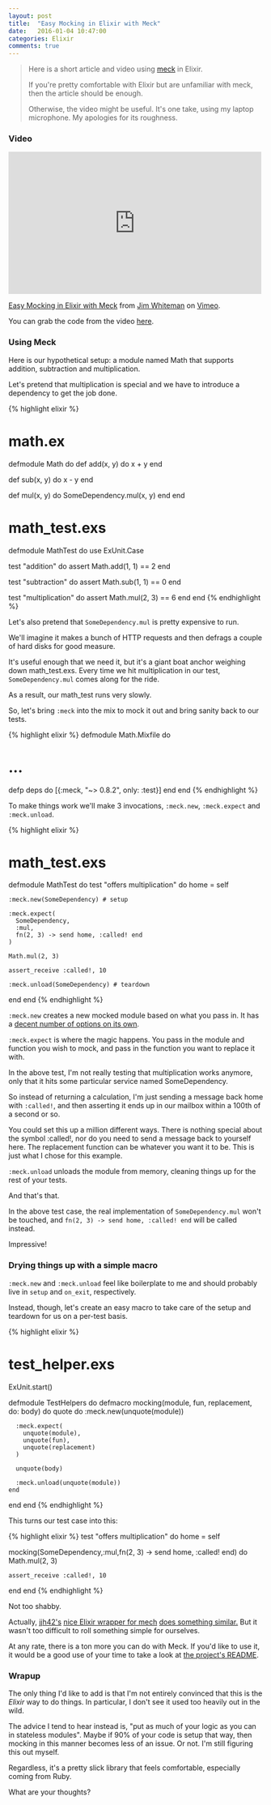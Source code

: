 ```yaml
---
layout: post
title:  "Easy Mocking in Elixir with Meck"
date:   2016-01-04 10:47:00
categories: Elixir
comments: true
---
```


> Here is a short article and video using <a href="https://github.com/eproxus/meck" target="_blank;">meck</a> in Elixir.
>
> If you're pretty comfortable with Elixir but are unfamiliar with meck, then the
> article should be enough.
>
> Otherwise, the video might be useful. It's one take, using my laptop microphone. My apologies for its roughness.

### Video

<iframe src="https://player.vimeo.com/video/150702113" width="500" height="281" frameborder="0" webkitallowfullscreen mozallowfullscreen allowfullscreen></iframe> <p><a href="https://vimeo.com/150702113">Easy Mocking in Elixir with Meck</a> from <a href="https://vimeo.com/user29282688">Jim Whiteman</a> on <a href="https://vimeo.com">Vimeo</a>.</p>

You can grab the code from the video <a href="https://github.com/jwhiteman/lucid-simple-projects" target="_blank">here</a>.

### Using Meck

Here is our hypothetical setup: a module named Math that supports addition,
subtraction and multiplication.

Let's pretend that multiplication is special and we have to introduce a dependency
to get the job done.

{% highlight elixir %}
# math.ex
defmodule Math do
  def add(x, y) do
    x + y
  end

  def sub(x, y) do
    x - y
  end

  def mul(x, y) do
    SomeDependency.mul(x, y)
  end
end

# math_test.exs
defmodule MathTest do
  use ExUnit.Case

  test "addition" do
    assert Math.add(1, 1) == 2
  end

  test "subtraction" do
    assert Math.sub(1, 1) == 0
  end

  test "multiplication" do
    assert Math.mul(2, 3) == 6
  end
end
{% endhighlight %}

Let's also pretend that `SomeDependency.mul` is pretty expensive to run.

We'll imagine it makes a bunch of HTTP requests and then defrags a couple of hard disks for good measure.

It's useful enough that we need it, but it's a giant boat anchor weighing down
math_test.exs. Every time we hit multiplication in our test, `SomeDependency.mul`
comes along for the ride.

As a result, our math_test runs very slowly.

So, let's bring `:meck` into the mix to mock it out and bring sanity back to our tests.

{% highlight elixir %}
defmodule Math.Mixfile do
  # ...

  defp deps do
    [{:meck, "~> 0.8.2", only: :test}]
  end
end
{% endhighlight %}

To make things work we'll make 3 invocations, `:meck.new`, `:meck.expect` and `:meck.unload`.

{% highlight elixir %}
# math_test.exs
defmodule MathTest do
  test "offers multiplication" do
    home = self

    :meck.new(SomeDependency) # setup

    :meck.expect(
      SomeDependency,
      :mul,
      fn(2, 3) -> send home, :called! end
    )

    Math.mul(2, 3)

    assert_receive :called!, 10

    :meck.unload(SomeDependency) # teardown
  end
end
{% endhighlight %}

`:meck.new` creates a new mocked module based on what you pass in. It has a
<a href="https://github.com/eproxus/meck/blob/master/src/meck.erl#L148" target="_blank">decent
number of options on its own</a>.

`:meck.expect` is where the magic happens. You pass in the module and function
you wish to mock, and pass in the function you want to replace it with.

In the above test, I'm not really testing that multiplication works anymore, only
that it hits some particular service named SomeDependency.

So instead of returning a calculation, I'm just sending a message back home with `:called!`, and then asserting it ends up in our mailbox within a 100th of a second or so.

You could set this up a million different ways. There is nothing special about the
symbol :called!, nor do you need to send a message back to yourself here. The replacement function can be whatever you want it to be. This is just what I chose for this example.

`:meck.unload` unloads the module from memory, cleaning things up for the rest of
your tests.

And that's that.

In the above test case, the real implementation of `SomeDependency.mul` won't be touched, and `fn(2, 3) -> send home, :called! end` will be called instead.

Impressive!

### Drying things up with a simple macro

`:meck.new` and `:meck.unload` feel like boilerplate to me and should probably
live in `setup` and `on_exit`, respectively.

Instead, though, let's create an easy macro to take care of the setup and teardown
for us on a per-test basis.

{% highlight elixir %}
# test_helper.exs
ExUnit.start()

defmodule TestHelpers do
  defmacro mocking(module, fun, replacement, do: body) do
    quote do
      :meck.new(unquote(module))

      :meck.expect(
        unquote(module),
        unquote(fun),
        unquote(replacement)
      )

      unquote(body)

      :meck.unload(unquote(module))
    end
  end
end
{% endhighlight %}

This turns our test case into this:

{% highlight elixir %}
test "offers multiplication" do
  home = self

  mocking(SomeDependency,:mul,fn(2, 3) -> send home, :called! end) do
    Math.mul(2, 3)

    assert_receive :called!, 10
  end
end
{% endhighlight %}

Not too shabby.

Actually, <a href="https://github.com/jjh42" target="_blank">jjh42's</a> <a href="https://github.com/jjh42/mock" target="_blank">nice Elixir wrapper for mech</a> <a href="https://github.com/jjh42/mock/blob/master/lib/mock.ex#L40">does something similar.</a> But it wasn't too difficult to roll something simple for ourselves.

At any rate, there is a ton more you can do with Meck. If you'd like to use it,
it would be a good use of your time to take a look at <a href="https://github.com/eproxus/meck/blob/master/README.md" target="_blank">the project's README</a>.

### Wrapup

The only thing I'd like to add is that I'm not entirely convinced that this is
the _Elixir_ way to do things. In particular, I don't see it used too heavily
out in the wild.

The advice I tend to hear instead is, "put as much of your logic as you can in stateless modules". Maybe if 90% of your code is setup that way, then mocking in this manner becomes
less of an issue. Or not. I'm still figuring this out myself.

Regardless, it's a pretty slick library that feels comfortable, especially coming from Ruby.

What are your thoughts?
